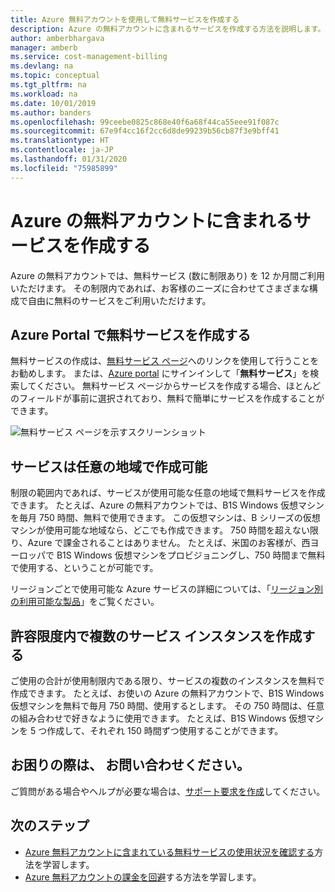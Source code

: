 ```yaml
---
title: Azure 無料アカウントを使用して無料サービスを作成する
description: Azure の無料アカウントに含まれるサービスを作成する方法を説明します。
author: amberbhargava
manager: amberb
ms.service: cost-management-billing
ms.devlang: na
ms.topic: conceptual
ms.tgt_pltfrm: na
ms.workload: na
ms.date: 10/01/2019
ms.author: banders
ms.openlocfilehash: 99ceebe0825c868e40f6a68f44ca55eee91f087c
ms.sourcegitcommit: 67e9f4cc16f2cc6d8de99239b56cb87f3e9bff41
ms.translationtype: HT
ms.contentlocale: ja-JP
ms.lasthandoff: 01/31/2020
ms.locfileid: "75985899"
---
```

# <a name="create-services-included-with-azure-free-account"></a>Azure の無料アカウントに含まれるサービスを作成する

Azure の無料アカウントでは、無料サービス (数に制限あり) を 12 か月間ご利用いただけます。 その制限内であれば、お客様のニーズに合わせてさまざまな構成で自由に無料のサービスをご利用いただけます。

## <a name="create-free-services-in-the-azure-portal"></a>Azure Portal で無料サービスを作成する
無料サービスの作成は、[無料サービス ページ](https://go.microsoft.com/fwlink/?linkid=859151)へのリンクを使用して行うことをお勧めします。 または、[Azure portal](https://portal.azure.com) にサインインして「**無料サービス**」を検索してください。 無料サービス ページからサービスを作成する場合、ほとんどのフィールドが事前に選択されており、無料で簡単にサービスを作成することができます。

![無料サービス ページを示すスクリーンショット](./media/create-free-services/billing-freeservices-grid.png)

## <a name="services-can-be-created-in-any-region"></a>サービスは任意の地域で作成可能
制限の範囲内であれば、サービスが使用可能な任意の地域で無料サービスを作成できます。 たとえば、Azure の無料アカウントでは、B1S Windows 仮想マシンを毎月 750 時間、無料で使用できます。 この仮想マシンは、B シリーズの仮想マシンが使用可能な地域なら、どこでも作成できます。 750 時間を超えない限り、Azure で課金されることはありません。 たとえば、米国のお客様が、西ヨーロッパで B1S Windows 仮想マシンをプロビジョニングし、750 時間まで無料で使用する、ということが可能です。

リージョンごとで使用可能な Azure サービスの詳細については、「[リージョン別の利用可能な製品](https://azure.microsoft.com/regions/services/)」をご覧ください。

## <a name="create-multiple-service-instances-in-allowed-limits"></a>許容限度内で複数のサービス インスタンスを作成する
ご使用の合計が使用制限内である限り、サービスの複数のインスタンスを無料で作成できます。 たとえば、お使いの Azure の無料アカウントで、B1S Windows 仮想マシンを無料で毎月 750 時間、使用するとします。 その 750 時間は、任意の組み合わせで好きなように使用できます。 たとえば、B1S Windows 仮想マシンを 5 つ作成して、それぞれ 150 時間ずつ使用することができます。

## <a name="need-help-contact-us"></a>お困りの際は、 お問い合わせください。

ご質問がある場合やヘルプが必要な場合は、[サポート要求を作成](https://go.microsoft.com/fwlink/?linkid=2083458)してください。

## <a name="next-steps"></a>次のステップ
- [Azure 無料アカウントに含まれている無料サービスの使用状況を確認する](check-free-service-usage.md)方法を学習します。
- [Azure 無料アカウントの課金を回避](avoid-charges-free-account.md)する方法を学習します。
